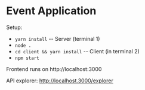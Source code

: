 # Event Application

Setup:

- `yarn install` -- Server (terminal 1)
- `node .`
- `cd client && yarn install` -- Client (in terminal 2)
- `npm start`

Frontend runs on http://localhost:3000

API explorer: http://localhost.3000/explorer
